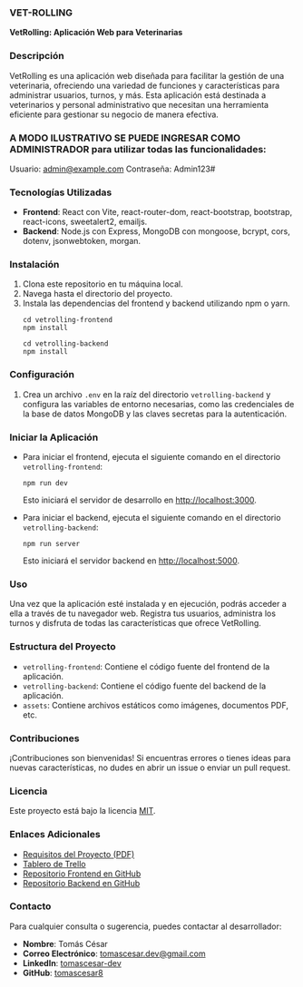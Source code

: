 ### VET-ROLLING

**VetRolling: Aplicación Web para Veterinarias**

### Descripción

VetRolling es una aplicación web diseñada para facilitar la gestión de una veterinaria, ofreciendo una variedad de funciones y características para administrar usuarios, turnos, y más. Esta aplicación está destinada a veterinarios y personal administrativo que necesitan una herramienta eficiente para gestionar su negocio de manera efectiva.

### A MODO ILUSTRATIVO SE PUEDE INGRESAR COMO ADMINISTRADOR para utilizar todas las funcionalidades: 
Usuario: admin@example.com 
Contraseña: Admin123#

### Tecnologías Utilizadas

- **Frontend**: React con Vite, react-router-dom, react-bootstrap, bootstrap, react-icons, sweetalert2, emailjs.
- **Backend**: Node.js con Express, MongoDB con mongoose, bcrypt, cors, dotenv, jsonwebtoken, morgan.

### Instalación

1. Clona este repositorio en tu máquina local.
2. Navega hasta el directorio del proyecto.
3. Instala las dependencias del frontend y backend utilizando npm o yarn.
   ```
   cd vetrolling-frontend
   npm install
   ```
   ```
   cd vetrolling-backend
   npm install
   ```

### Configuración

1. Crea un archivo `.env` en la raíz del directorio `vetrolling-backend` y configura las variables de entorno necesarias, como las credenciales de la base de datos MongoDB y las claves secretas para la autenticación.

### Iniciar la Aplicación

- Para iniciar el frontend, ejecuta el siguiente comando en el directorio `vetrolling-frontend`:
  ```
  npm run dev
  ```
  Esto iniciará el servidor de desarrollo en [http://localhost:3000](http://localhost:3000).
  
- Para iniciar el backend, ejecuta el siguiente comando en el directorio `vetrolling-backend`:
  ```
  npm run server
  ```
  Esto iniciará el servidor backend en [http://localhost:5000](http://localhost:5000).

### Uso

Una vez que la aplicación esté instalada y en ejecución, podrás acceder a ella a través de tu navegador web. Registra tus usuarios, administra los turnos y disfruta de todas las características que ofrece VetRolling.

### Estructura del Proyecto

- `vetrolling-frontend`: Contiene el código fuente del frontend de la aplicación.
- `vetrolling-backend`: Contiene el código fuente del backend de la aplicación.
- `assets`: Contiene archivos estáticos como imágenes, documentos PDF, etc.

### Contribuciones

¡Contribuciones son bienvenidas! Si encuentras errores o tienes ideas para nuevas características, no dudes en abrir un issue o enviar un pull request.

### Licencia

Este proyecto está bajo la licencia [MIT](LICENSE).

### Enlaces Adicionales

- [Requisitos del Proyecto (PDF)](https://tomascesar8.github.io/assets/files/requisitos-proyecto-final.pdf)
- [Tablero de Trello](https://trello.com/b/p44SyR6V/vetrolling)
- [Repositorio Frontend en GitHub](https://github.com/tomascesar8/vetrolling-frontend)
- [Repositorio Backend en GitHub](https://github.com/tomascesar8/vetrolling-backend)

### Contacto

Para cualquier consulta o sugerencia, puedes contactar al desarrollador:

- **Nombre**: Tomás César
- **Correo Electrónico**: tomascesar.dev@gmail.com
- **LinkedIn**: [tomascesar-dev](https://www.linkedin.com/in/tomascesar-dev/)
- **GitHub**: [tomascesar8](https://github.com/tomascesar8)
